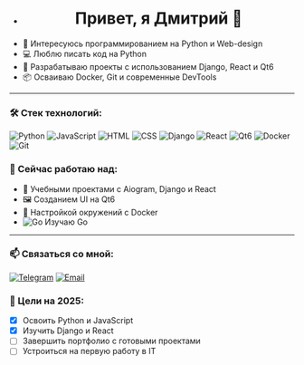 - <h1 align="center">Привет, я Дмитрий 👋</h1>
- 👀 Интересуюсь программированием на Python и Web-design
- 💻 Люблю писать код на Python
- 🚀 Разрабатываю проекты с использованием Django, React и Qt6
- 📦 Осваиваю Docker, Git и современные DevTools
  
 ---
### 🛠️ Стек технологий:

![Python](https://img.shields.io/badge/-Python-3776AB?style=flat&logo=python&logoColor=white)
![JavaScript](https://img.shields.io/badge/-JavaScript-F7DF1E?style=flat&logo=javascript&logoColor=black)
![HTML](https://img.shields.io/badge/-HTML5-E34F26?style=flat&logo=html5&logoColor=white)
![CSS](https://img.shields.io/badge/-CSS3-1572B6?style=flat&logo=css3&logoColor=white)
![Django](https://img.shields.io/badge/-Django-092E20?style=flat&logo=django&logoColor=white)
![React](https://img.shields.io/badge/-React-61DAFB?style=flat&logo=react&logoColor=black)
![Qt6](https://img.shields.io/badge/-Qt6-41CD52?style=flat&logo=qt&logoColor=white)
![Docker](https://img.shields.io/badge/-Docker-2496ED?style=flat&logo=docker&logoColor=white)
![Git](https://img.shields.io/badge/-Git-F05032?style=flat&logo=git&logoColor=white)

 ### 🚧 Сейчас работаю над:
- 🧠 Учебными проектами с Aiogram, Django и React
- 🖼 Созданием UI на Qt6
- 🐳 Настройкой окружений с Docker
- ![Go](https://img.shields.io/badge/-Go-00ADD8?style=flat&logo=go&logoColor=white)  Изучаю Go

- ---

### 📫 Связаться со мной:
[![Telegram](https://img.shields.io/badge/-Telegram-2CA5E0?style=flat&logo=telegram&logoColor=white)](https://t.me/DmitriyKravshenko)
[![Email](https://img.shields.io/badge/-Email-D14836?style=flat&logo=gmail&logoColor=white)](mailto:kravchend@gmail.com)

### 🎯 Цели на 2025:

- [x] Освоить Python и JavaScript
- [x] Изучить Django и React
- [ ] Завершить портфолио с готовыми проектами
- [ ] Устроиться на первую работу в IT
